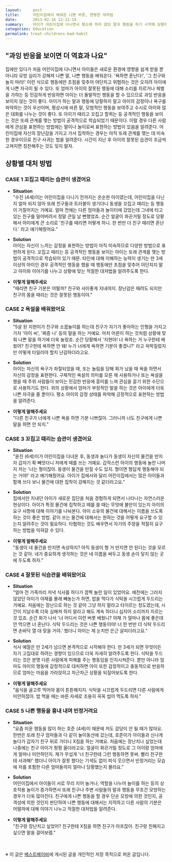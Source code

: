 ```yaml
---
layout:     post
title:      어린이집에서 배워온 나쁜 버릇, 현명한 대처법
date:       2013-02-16 12:31:19
summary:    아이가 어린이집에 다니면서 평소에 하지 않던 말과 행동을 하기 시작해 당황하는 엄마들이 많다. 따끔하게 혼을 내야 할지 아니면 살살 타일러야 할지… 지혜로운 엄마의 현명한 대처법.
categories: Education
permalink: treat-childrens-bad-habit
---
```



## "과잉 반응을 보이면 더 역효과 나요"

집에만 있다가 처음 어린이집에 다니면서 아이들은 새로운 환경에 영향을 쉽게 받을 뿐 아니라 모방 심리가 강해져 나쁜 말, 나쁜 행동을 배워온다. '욕하면 혼난다!', '그 친구와 놀지 마라!' 이런 식으로 행동에만 초점을 맞추어 야단치고 위협하는 것은 오히려 아이에게 나쁜 자극이 될 수 있다. 또 엄마가 아이의 잘못된 행동에 대해 소리를 지르거나 체벌을 가하는 등 민감하게 반응하면 아이는 더 돌발적인 행동을 할 수 있으므로 과잉 반응을 보이지 않는 것이 좋다. 아이가 하는 말과 행동에 당황하지 말고 아이의 감정이나 욕구를 파악하는 것이 우선이며, 평상시에 바른 말, 모범적인 행동을 보여주고 수시로 아이와 많은 대화를 나누는 것이 좋다. 또 아이가 때리고 꼬집고 할퀴는 등 공격적인 행동을 보이는 것은 또래 관계를 맺는 방법이 공격적으로 학습되었기 때문이다. 이럴 경우 다른 사람에게 관심을 표현하는 방법에는 말이나 놀이로써 표현하는 방법이 있음을 알려준다. 어린이집에 자신의 장난감을 가지고 가서 집착하는 경우는 아직 또래 관계를 맺는 데 미숙한 경우이므로 친구 사귀는 법을 알려준다. 시간이 지난 후 아이의 잘못된 습관이 조금씩 고쳐지면 칭찬해주는 것도 잊지 말자.



## 상황별 대처 방법

### CASE 1 꼬집고 때리는 습관이 생겼어요

* <strong>Situation</strong>     
"수진 (4세)이는 어린이집을 다니기 전까지는 온순한 아이였는데, 어린이집을 다닌 지 얼마 되지 않아 또래 친구들과 트러블이 생기더니 동생을 꼬집고 때리는 등 행동이 거칠어지는 거예요. 얼마 전에는 다른 엄마들과 놀이터에 갔었는데 그네에 타고 있는 친구를 밀어버려서 정말 큰일 날 뻔했었죠. 순간 얼굴이 화끈거릴 정도로 당황해서 아이에게 큰 소리로 '친구를 때리면 어떻게 하니. 한 번만 더 친구 때리면 혼난다.' 라고 얘기해줬어요."

* <strong>Solution</strong>     
아이는 자신이 느끼는 감정을 표현하는 방법이 아직 미숙하므로 다양한 방법으로 표현하게 된다. 꼬집고 때리는 등 공격적인 행동을 보이는 아이는 또래 관계를 맺는 방법이 공격적으로 학습되어 있기 때문. 타인에 대해 이해하는 능력이 생기는 만 3세 이상의 아이인 경우 공격적인 행동을 했을 때 행동에만 초점을 맞추어 야단치지 말고 아이와 이야기를 나누고 상황에 맞는 적절한 대처법을 알려주도록 한다.

* <strong>이렇게 말해주세요</strong>     
"때리면 친구 기분은 어떨까? 친구와 사이좋게 지내야지. 장난감은 때려도 되지만 친구의 몸을 때리는 것은 잘못된 행동이야."


### CASE 2 욕설을 배워왔어요

* <strong>Situation</strong>     
"5살 된 지현이가 친구와 소꿉놀이를 하는데 친구가 자기가 좋아하는 인형을 가지고 가자 '아이 씨', '짜증 나' 등의 말을 하는 거예요. 마치 어른이 하는 것처럼 상황에 맞춰 나쁜 말을 하기에 더욱 놀랐죠. 순간 당황해서 '지현아! 너 욕하는 거 누구한테 배웠어? 친구한테 욕하면 안 돼! 누가 너에게 욕하면 기분이 좋겠니?' 라고 윽박질렀지만 어떻게 타일러야 할지 난감하더라고요.

* <strong>Solution</strong>     
아이는 자신의 욕구가 좌절되었을 때, 또는 놀림을 당해 화가 났을 때 욕을 하면서 자신의 감정을 표현한다. 구체적인 욕설의 의미를 모른 채 사용하거나 또는 욕설을 했을 때 주위 사람들이 보이는 민감한 반응에 흥미를 느껴 관심을 끌기 위한 수단으로 사용하기도 한다. 위의 상황에서 엄마가 부정적인 말을 하는 것은 아이에게 더욱 나쁜 자극을 줄 뿐이다. 평소 아이의 감정 상태를 파악해 긍정적으로 표현하는 방법을 알려준다.

* <strong>이렇게 말해주세요</strong>     
"다른 친구가 너에게 나쁜 욕을 하면 기분 나쁘잖아. 그러니까 너도 친구에게 나쁜 말을 하면 안 되지."


### CASE 3 꼬집고 때리는 습관이 생겼어요

* <strong>Situation</strong>     
"윤진 (6세)이가 어린이집을 다녀온 후, 동생과 놀다가 동생이 자신의 물건을 만지자 갑자기 확 빼앗더니 저에게 떼를 쓰는 거예요. 갑작스런 아이의 행동에 놀란 나머지 저는 '너는 형이잖아. 동생이 물건을 만질 수도 있지. 형이면 형답게 행동해야 되는 거야!' 라고 얘기해줬어요. 아이가 집에서와 달리 어린이집에서는 많은 아이들과 함께 쓰다 보니 물건에 대한 집착이 강해지는 것 같더라고요."

* <strong>Solution</strong>     
집에서만 지내던 아이가 새로운 집단을 처음 경험하게 되면서 나타나는 자연스러운 현상이다. 아이가 특정 물건에 집착하고 떼를 쓸 때는 무엇에 불만이 있는지 아이의 요구 사항에 대해 이야기를 나눠본다. 아이 소유의 물건에 대해서는 이름을 쓰도록 하는 것이 좋은 방법. 같이 쓰는 물건에 대해서는 원하는 것을 어떻게 요구할 수 있는지 알려주는 것이 필요하다. 타협하는 것도 배우면서 자기의 주장을 적절히 요구하는 방법을 익혀갈 수 있다.

* <strong>이렇게 말해주세요</strong>     
"동생이 네 물건을 만지면 속상하지? 아직 동생이 형 거 만지면 안 된다는 것을 모르는 것 같아. 네가 중요하게 생각하는 것은 네 이름을 써두고 동생 손이 닿지 않는 곳에 두도록 하자."


### CASE 4 잘못된 식습관을 배워왔어요

* <strong>Situation</strong>     
"얼마 전 가족끼리 저녁 식사를 하다가 깜짝 놀란 일이 있었어요. 예전에는 그러지 않았던 아이가 야채를 몰래 빼놓는가 하면, 밥을 먹다가 식탁을 시끄럽게 두드리는 거예요. 처음에는 장난으로 하는 것 같아 그냥 하지 말라고 타이르는 정도였는데, 시간이 지날수록 더욱 심해져 하지 말라고 해도 계속 하더니 심지어 소리까지 지르는 것 있죠. 순간 화가 나서 '너 어디서 이런 버릇 배웠니? 야채 가 얼마나 몸에 좋은데 안 먹으면 너 혼난다. 식탁 두드리는 것은 나쁜 행동이야! 너 한 번만 더 식탁 두드리면 손바닥 열 대 맞을 거야.' 했더니 아이는 제 눈치만 은근 살피더라고요."

* <strong>Solution</strong>     
식사 예절은 만 2세가 넘으면 본격적으로 시작해야 한다. 만 3세가 되면 무엇이든 자기 고집대로 하려는 경향이 있으므로 더욱 자세히 알려주도록 한다. 식탁을 두드리는 것은 분명 다른 사람에게 피해를 주는 행동임을 인지시켜준다. 뿐만 아니라 엄마도 아이의 행동에 감정적으로 대처하면 아이 또한 감정적이고 충동적으로 반응하므로 엄마는 마음을 가라앉히고 차근차근 상황을 되짚어보도록 한다.

* <strong>이렇게 말해주세요</strong>     
"음식을 골고루 먹어야 몸이 튼튼해지지. 식탁을 시끄럽게 두드리면 다른 사람에게 미안하잖아. 밥 먹을 때는 바른 자세로 조용히 꼭꼭 씹어 먹도록 하자."


### CASE 5 나쁜 행동을 흉내 내며 빈정거려요

* <strong>Situation</strong>     
"요즘 미운 행동을 많이 하는 호준 (4세)이 때문에 저도 감당이 안 될 때가 많아요. 한번은 또래 친구 엄마들과 다 같이 놀이동산에 갔는데, 호준이가 아이들과 신나게 놀다가 갑자기 친구 뒤로 가더니 X침을 하는 거예요. 처음에는 장난치나 싶었는데 나중에는 친구 아이가 펑펑 울더라고요. 얼굴이 화끈거릴 정도로 그 아이랑 엄마에게 얼마나 미안하던지. 제가 무섭게 '너 친구한테 그런 행동하면 못써. 빨리 친구한테 사과해!' 했더니 아이가 잘못 했다는 기색도 없이 피식 웃으면서 빈정거리는 모습에 저를 포함한 다른 엄마들까지 얼마나 당황했는지 몰라요."

* <strong>Solution</strong>     
어린이집에서 아이들이 서로 무리 지어 놀거나, 역할을 나누어 놀이를 하는 등의 상호작용 놀이가 증가하면서 또래 친구나 주변 사람들의 말과 행동을 무조건 모방하는 경우가 더욱 많아진다. 친구에게 나쁜 행동을 할 경우 단순 모방에 의한 것인지, 공격성에 의한 것인지 판단하여 나쁜 행동에 대해서는 지적하고 다른 사람의 기분은 어떨까에 대해 이야기 나누고 적절한 대처법을 알려준다.

* <strong>이렇게 말해주세요</strong>     
"친구랑 장난치고 싶었어? 친구한테 X침을 하면 친구가 아프잖아. 친구랑 친해지고 싶으면 말을 걸어보렴."



<br /><br />
※ 이 글은 [베스트베이비](http://www.ibestbaby.co.kr)에 게시된 글을 개인적인 저장 목적으로 퍼온 글입니다.